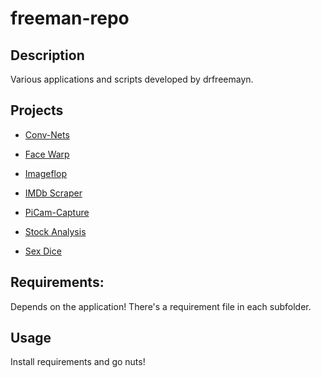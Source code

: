 # freeman-repo

## Description

Various applications and scripts developed by drfreemayn.

## Projects

- [Conv-Nets](conv-nets/)

- [Face Warp](face-warp/)

- [Imageflop](image-flop/)

- [IMDb Scraper](imdb-scraper/)

- [PiCam-Capture](picam-capture/)

- [Stock Analysis](stock-analysis/)

- [Sex Dice](sex-dice/)

## Requirements:

Depends on the application!
There's a requirement file in each subfolder.

## Usage

Install requirements and go nuts!
